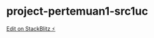 # project-pertemuan1-src1uc

[Edit on StackBlitz ⚡️](https://stackblitz.com/edit/project-pertemuan1-src1uc)